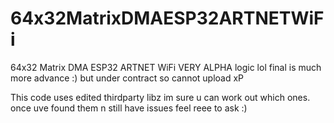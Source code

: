 # 64x32MatrixDMAESP32ARTNETWiFi
64x32 Matrix DMA ESP32 ARTNET WiFi 
VERY ALPHA logic lol final is much more advance :) but under contract so cannot upload xP

This code uses edited thirdparty libz im sure u can work out which ones.
once uve found them n still have issues feel reee to ask :)
